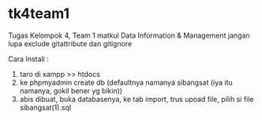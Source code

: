 # tk4team1
 Tugas Kelompok 4, Team 1 matkul Data Information & Management
jangan lupa exclude gitattribute dan gitignore

Cara Install :

1.  taro di xampp >> htdocs 
2. ke phpmyadmin create db (defaultnya namanya sibangsat (iya itu namanya, gokil bener yg bikin))
3. abis dibuat, buka databasenya, ke tab import, trus upoad file, pilih si file sibangsat(1).sql